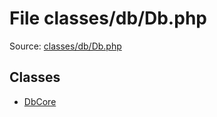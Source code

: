 File classes/db/Db.php
=========

Source: [classes/db/Db.php](https://github.com/PrestaShop/PrestaShop/blob/1.6.0.6/classes/db/Db.php)


Classes
-------

* [DbCore](class.DbCore.md)

